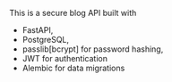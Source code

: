 This is a secure blog API built with 

- FastAPI, 
- PostgreSQL, 
- passlib[bcrypt] for password hashing, 
- JWT for authentication
- Alembic for data migrations

